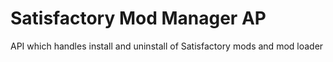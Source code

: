 # Satisfactory Mod Manager AP

API which handles install and uninstall of Satisfactory mods and mod loader
